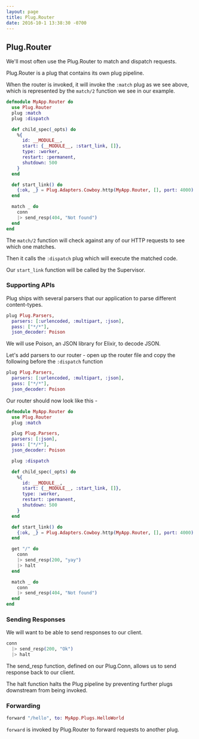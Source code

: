 ```yaml
---
layout: page
title: Plug.Router
date: 2016-10-1 13:38:30 -0700
---
```


## Plug.Router

We'll most often use the Plug.Router to match and dispatch requests.

Plug.Router is a plug that contains its own plug pipeline.

When the router is invoked, it will invoke the `:match` plug as we see above, which is represented by the `match/2` function we see in our example.

```elixir
defmodule MyApp.Router do
  use Plug.Router
  plug :match
  plug :dispatch

  def child_spec(_opts) do
    %{
      id: __MODULE__,
      start: {__MODULE__, :start_link, []},
      type: :worker,
      restart: :permanent,
      shutdown: 500
    }
  end

  def start_link() do
    {:ok, _} = Plug.Adapters.Cowboy.http(MyApp.Router, [], port: 4000)
  end

  match _ do
    conn
    |> send_resp(404, "Not found")
  end
end
```

The `match/2` function will check against any of our HTTP requests to see which one matches.

Then it calls the `:dispatch` plug which will execute the matched code.

Our `start_link` function will be called by the Supervisor.


### Supporting APIs

Plug ships with several parsers that our application to parse different content-types.

```elixir
plug Plug.Parsers,
  parsers: [:urlencoded, :multipart, :json],
  pass: ["*/*"],
  json_decoder: Poison
```

We will use Poison, an JSON library for Elixir, to decode JSON.

Let's add parsers to our router - open up the router file and copy the following before the `:dispatch` function

```elixir
plug Plug.Parsers,
  parsers: [:urlencoded, :multipart, :json],
  pass: ["*/*"],
  json_decoder: Poison
```

Our router should now look like this -

```elixir
defmodule MyApp.Router do
  use Plug.Router
  plug :match

  plug Plug.Parsers,
  parsers: [:json],
  pass: ["*/*"],
  json_decoder: Poison

  plug :dispatch

  def child_spec(_opts) do
    %{
      id: __MODULE__,
      start: {__MODULE__, :start_link, []},
      type: :worker,
      restart: :permanent,
      shutdown: 500
    }
  end

  def start_link() do
    {:ok, _} = Plug.Adapters.Cowboy.http(MyApp.Router, [], port: 4000)
  end

  get "/" do
    conn
    |> send_resp(200, "yay")
    |> halt
  end

  match _ do
    conn
    |> send_resp(404, "Not found")
  end
end
```

### Sending Responses

We will want to be able to send responses to our client.

```elixir
conn
  |> send_resp(200, "Ok")
  |> halt
```

The send_resp function, defined on our Plug.Conn, allows us to send response back to our client.

The halt function halts the Plug pipeline by preventing further plugs downstream from being invoked.


### Forwarding

```elixir
forward "/hello", to: MyApp.Plugs.HelloWorld
```

`forward` is invoked by Plug.Router to forward requests to another plug.
